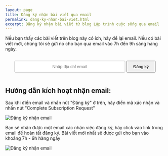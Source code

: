 ```yaml
---
layout: page
title: Đăng ký nhận bài viết qua email
permalink: dang-ky-nhan-bai-viet.html
excerpt: Đăng ký nhận bài viết từ blog Lập trình cuộc sống qua email
---
```

<p>Nếu bạn thấy các bài viết trên blog này có ích, hãy để lại email. Nếu có bài viết mới, chúng tôi sẽ gửi nó cho bạn qua email vào 7h đến 9h sáng hàng ngày.</p>
   
<form style="text-align:center;" action="https://feedburner.google.com/fb/a/mailverify" method="post" target="popupwindow" onsubmit="window.open('https://feedburner.google.com/fb/a/mailverify?uri=laptrinhcuocsong', 'popupwindow', 'scrollbars=yes,width=550,height=520');return true">
<input type="text" style="/* width:140px */padding: 10px 20px;text-align: center;border: 1px solid #b1b1b1;border-radius: 3px;width: 90%;max-width: 350px;" name="email" placeholder="Nhập địa chỉ email">
<input type="hidden" value="laptrinhcuocsong" name="uri"><input type="hidden" name="loc" value="en_US">
<input type="submit" value="Đăng ký" style="
    padding: 9px 20px;
    cursor: pointer;
    margin-top: 15px;
    margin-bottom: 15px;
"><p></p>
</form>

## Hướng dẫn kích hoạt nhận email:

Sau khi điền email và nhấn nút "Đăng ký" ở trên, hãy điền mã xác nhận và nhấn nút "Complete Subscription Request"

![Đăng ký nhận email](images/nhan-email-1.png)

Bạn sẽ nhận được một email xác nhận việc đăng ký, hãy click vào link trong email để hoàn tất đăng ký. Bài viết mới nhất sẽ được gửi cho bạn vào khoảng 7h - 9h hàng ngày

![Đăng ký nhận email](images/nhan-email-2.png)
